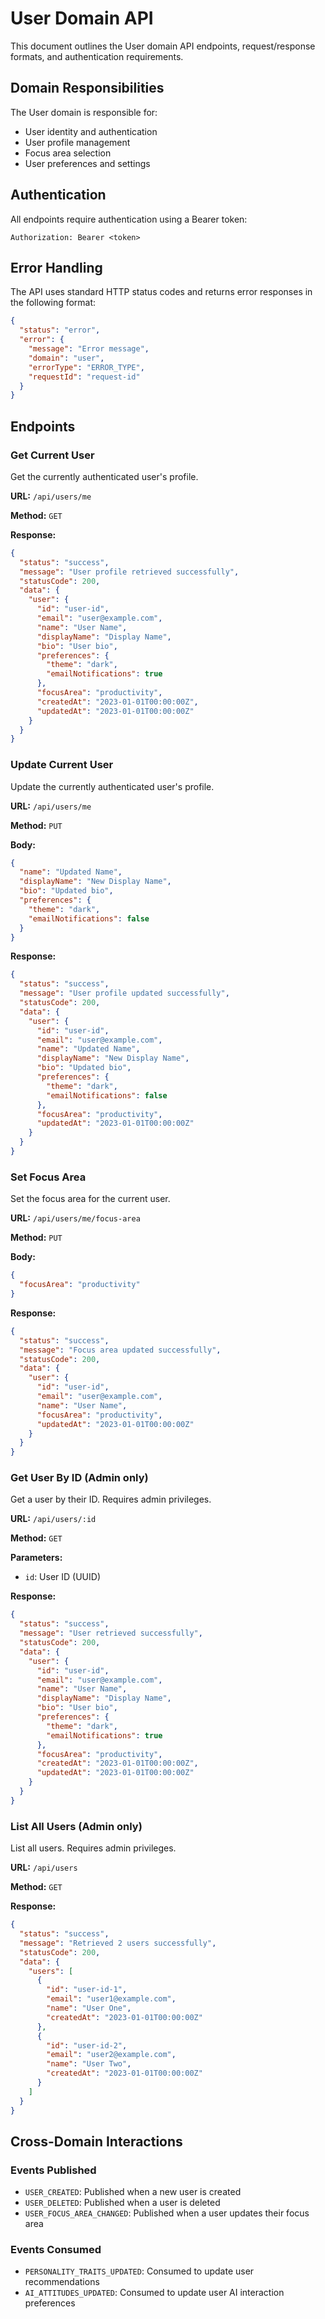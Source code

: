 # User Domain API

This document outlines the User domain API endpoints, request/response formats, and authentication requirements.

## Domain Responsibilities

The User domain is responsible for:
- User identity and authentication
- User profile management
- Focus area selection
- User preferences and settings

## Authentication

All endpoints require authentication using a Bearer token:

```
Authorization: Bearer <token>
```

## Error Handling

The API uses standard HTTP status codes and returns error responses in the following format:

```json
{
  "status": "error",
  "error": {
    "message": "Error message",
    "domain": "user",
    "errorType": "ERROR_TYPE",
    "requestId": "request-id"
  }
}
```

## Endpoints

### Get Current User

Get the currently authenticated user's profile.

**URL:** `/api/users/me`

**Method:** `GET`

**Response:**

```json
{
  "status": "success",
  "message": "User profile retrieved successfully",
  "statusCode": 200,
  "data": {
    "user": {
      "id": "user-id",
      "email": "user@example.com",
      "name": "User Name",
      "displayName": "Display Name",
      "bio": "User bio",
      "preferences": {
        "theme": "dark",
        "emailNotifications": true
      },
      "focusArea": "productivity",
      "createdAt": "2023-01-01T00:00:00Z",
      "updatedAt": "2023-01-01T00:00:00Z"
    }
  }
}
```

### Update Current User

Update the currently authenticated user's profile.

**URL:** `/api/users/me`

**Method:** `PUT`

**Body:**

```json
{
  "name": "Updated Name",
  "displayName": "New Display Name",
  "bio": "Updated bio",
  "preferences": {
    "theme": "dark",
    "emailNotifications": false
  }
}
```

**Response:**

```json
{
  "status": "success",
  "message": "User profile updated successfully",
  "statusCode": 200,
  "data": {
    "user": {
      "id": "user-id",
      "email": "user@example.com",
      "name": "Updated Name",
      "displayName": "New Display Name",
      "bio": "Updated bio",
      "preferences": {
        "theme": "dark",
        "emailNotifications": false
      },
      "focusArea": "productivity",
      "updatedAt": "2023-01-01T00:00:00Z"
    }
  }
}
```

### Set Focus Area

Set the focus area for the current user.

**URL:** `/api/users/me/focus-area`

**Method:** `PUT`

**Body:**

```json
{
  "focusArea": "productivity"
}
```

**Response:**

```json
{
  "status": "success",
  "message": "Focus area updated successfully",
  "statusCode": 200,
  "data": {
    "user": {
      "id": "user-id",
      "email": "user@example.com",
      "name": "User Name",
      "focusArea": "productivity",
      "updatedAt": "2023-01-01T00:00:00Z"
    }
  }
}
```

### Get User By ID (Admin only)

Get a user by their ID. Requires admin privileges.

**URL:** `/api/users/:id`

**Method:** `GET`

**Parameters:**
- `id`: User ID (UUID)

**Response:**

```json
{
  "status": "success",
  "message": "User retrieved successfully",
  "statusCode": 200,
  "data": {
    "user": {
      "id": "user-id",
      "email": "user@example.com",
      "name": "User Name",
      "displayName": "Display Name",
      "bio": "User bio",
      "preferences": {
        "theme": "dark",
        "emailNotifications": true
      },
      "focusArea": "productivity",
      "createdAt": "2023-01-01T00:00:00Z",
      "updatedAt": "2023-01-01T00:00:00Z"
    }
  }
}
```

### List All Users (Admin only)

List all users. Requires admin privileges.

**URL:** `/api/users`

**Method:** `GET`

**Response:**

```json
{
  "status": "success",
  "message": "Retrieved 2 users successfully",
  "statusCode": 200,
  "data": {
    "users": [
      {
        "id": "user-id-1",
        "email": "user1@example.com",
        "name": "User One",
        "createdAt": "2023-01-01T00:00:00Z"
      },
      {
        "id": "user-id-2",
        "email": "user2@example.com",
        "name": "User Two",
        "createdAt": "2023-01-01T00:00:00Z"
      }
    ]
  }
}
```

## Cross-Domain Interactions

### Events Published
- `USER_CREATED`: Published when a new user is created
- `USER_DELETED`: Published when a user is deleted
- `USER_FOCUS_AREA_CHANGED`: Published when a user updates their focus area

### Events Consumed
- `PERSONALITY_TRAITS_UPDATED`: Consumed to update user recommendations
- `AI_ATTITUDES_UPDATED`: Consumed to update user AI interaction preferences 